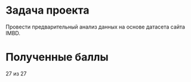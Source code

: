 ﻿# Задача проекта
Провести предварительный анализ данных на основе датасета сайта IMBD.

# Полученные баллы
27 из 27